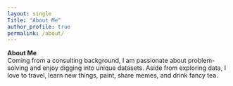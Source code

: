 ```yaml
---
layout: single
Title: "About Me"
author_profile: true
permalink: /about/
---
```


**About Me**  
Coming from a consulting background, I am passionate about problem-solving and enjoy digging into unique datasets. Aside from exploring data, I love to travel, learn new things, paint, share memes, and drink fancy tea.  

